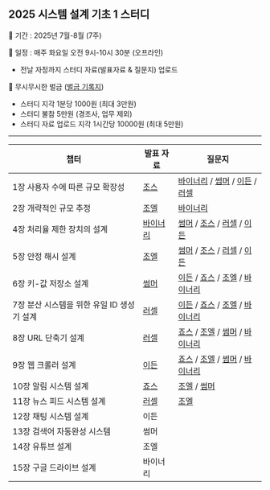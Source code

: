 ## 2025 시스템 설계 기초 1 스터디

📌 기간 : 2025년 7월-8월 (7주)

📌 일정 : 매주 화요일 오전 9시-10시 30분 (오프라인)

- 전날 자정까지 스터디 자료(발표자료 & 질문지) 업로드

📌 무시무시한 벌금 ([벌금 기록지](https://github.com/shinhee-rebecca/system-design-interview-1/blob/main/ETC/%EB%B2%8C%EA%B8%88%20%EA%B8%B0%EB%A1%9D%EC%A7%80.md))

- 스터디 지각 1분당 1000원 (최대 3만원)
- 스터디 불참 5만원 (경조사, 업무 제외)
- 스터디 자료 업로드 지각 1시간당 10000원 (최대 5만원)

---

| 챕터                                       | 발표 자료                                                                                   | 질문지                                                                                                                                                                                                                                                                                                                                                                                                                                                      |
| ------------------------------------------ |-----------------------------------------------------------------------------------------|----------------------------------------------------------------------------------------------------------------------------------------------------------------------------------------------------------------------------------------------------------------------------------------------------------------------------------------------------------------------------------------------------------------------------------------------------------|
| 1장 사용자 수에 따른 규모 확장성           | [조스](https://github.com/shinhee-rebecca/system-design-interview-1/tree/main/1%EC%9E%A5) | [바이너리](https://github.com/shinhee-rebecca/system-design-interview-1/blob/main/1%EC%9E%A5/question_binary.md) / [썸머](https://github.com/shinhee-rebecca/system-design-interview-1/blob/main/1%EC%9E%A5/question_summer.md) / [이든](https://github.com/shinhee-rebecca/system-design-interview-1/blob/main/1%EC%9E%A5/question_ethan.md) / [러셀](https://github.com/shinhee-rebecca/system-design-interview-1/blob/main/1%EC%9E%A5/question_russell.md)      |
| 2장 개략적인 규모 추정                     | [조엘](https://github.com/shinhee-rebecca/system-design-interview-1/tree/main/2%EC%9E%A5) | [바이너리](https://github.com/shinhee-rebecca/system-design-interview-1/blob/main/2%EC%9E%A5/question_binary.md)                                                                                                                                                                                                                                                                                                                                             |
| 4장 처리율 제한 장치의 설계                | [바이너리](https://github.com/shinhee-rebecca/system-design-interview-1/blob/main/4%EC%9E%A5/README.md)                                                                                    | [썸머](https://github.com/shinhee-rebecca/system-design-interview-1/blob/main/4%EC%9E%A5/question_summer.md) / [조스](https://github.com/shinhee-rebecca/system-design-interview-1/blob/main/4%EC%9E%A5/question_jaws.md) / [러셀](https://github.com/shinhee-rebecca/system-design-interview-1/blob/main/4%EC%9E%A5/question_russell.md) / [이든](https://github.com/shinhee-rebecca/system-design-interview-1/blob/main/4%EC%9E%A5/question_ethan.md)          |
| 5장 안정 해시 설계                         | [조엘](https://github.com/shinhee-rebecca/system-design-interview-1/tree/main/5%EC%9E%A5) | [썸머](https://github.com/shinhee-rebecca/system-design-interview-1/blob/main/5%EC%9E%A5/question_summer.md) / [조스](https://github.com/shinhee-rebecca/system-design-interview-1/blob/main/5%EC%9E%A5/question_jaws.md) / [러셀](https://github.com/shinhee-rebecca/system-design-interview-1/blob/main/5%EC%9E%A5/question_russell.md) / [이든](https://github.com/shinhee-rebecca/system-design-interview-1/blob/main/5%EC%9E%A5/question_ethan.md)          |
| 6장 키-값 저장소 설계                      | [썸머](https://github.com/shinhee-rebecca/system-design-interview-1/blob/main/6%EC%9E%A5/README.md)                                                                                      | [이든](https://github.com/shinhee-rebecca/system-design-interview-1/blob/main/6%EC%9E%A5/question_ethan.md) / [죠스](https://github.com/shinhee-rebecca/system-design-interview-1/blob/main/6%EC%9E%A5/question_jaws.md) / [조엘](https://github.com/shinhee-rebecca/system-design-interview-1/blob/main/6%EC%9E%A5/question_joel.md)      / [바이너리](https://github.com/shinhee-rebecca/system-design-interview-1/blob/main/6%EC%9E%A5/question_binary.md)      |
| 7장 분산 시스템을 위한 유일 ID 생성기 설계 | [러셀](https://github.com/shinhee-rebecca/system-design-interview-1/tree/main/7%EC%9E%A5)                                                                                      | [이든](https://github.com/shinhee-rebecca/system-design-interview-1/blob/main/7%EC%9E%A5/question_ethan.md) / [죠스](https://github.com/shinhee-rebecca/system-design-interview-1/blob/main/7%EC%9E%A5/question_jaws.md) / [조엘](https://github.com/shinhee-rebecca/system-design-interview-1/blob/main/7%EC%9E%A5/question_joel.md)    /          [바이너리](https://github.com/shinhee-rebecca/system-design-interview-1/blob/main/7%EC%9E%A5/question_binary.md) |
| 8장 URL 단축기 설계                        | [러셀](https://github.com/shinhee-rebecca/system-design-interview-1/blob/main/8%EC%9E%A5/README.md)                                                                                      | [죠스](https://github.com/shinhee-rebecca/system-design-interview-1/blob/main/8%EC%9E%A5/question_jaws.md)  / [조엘](https://github.com/shinhee-rebecca/system-design-interview-1/blob/main/8%EC%9E%A5/question_joel.md) / [썸머](https://github.com/shinhee-rebecca/system-design-interview-1/blob/main/8%EC%9E%A5/question_summer.md)               / [바이너리](https://github.com/shinhee-rebecca/system-design-interview-1/blob/main/8%EC%9E%A5/question_binary.md)                                                                                                                                                                                                                                                                                                                               |
| 9장 웹 크롤러 설계                         | [이든](https://github.com/shinhee-rebecca/system-design-interview-1/blob/main/9%EC%9E%A5/Readme.md)                                                                                      | [죠스](https://github.com/shinhee-rebecca/system-design-interview-1/blob/main/9%EC%9E%A5/question_jaws.md)  / [조엘](https://github.com/shinhee-rebecca/system-design-interview-1/blob/main/9%EC%9E%A5/question_joel.md) / [썸머](https://github.com/shinhee-rebecca/system-design-interview-1/blob/main/9%EC%9E%A5/question_summer.md)  / [바이너리](https://github.com/shinhee-rebecca/system-design-interview-1/blob/main/9%EC%9E%A5/question_binary.md)                                                                                                                                                                                                                                                                                                                                    |
| 10장 알림 시스템 설계                      | [죠스](https://github.com/shinhee-rebecca/system-design-interview-1/tree/main/10%EC%9E%A5)                                                                                      | [조엘](https://github.com/shinhee-rebecca/system-design-interview-1/blob/main/10%EC%9E%A5/question_joel.md) / [썸머](https://github.com/shinhee-rebecca/system-design-interview-1/blob/main/10%EC%9E%A5/question_summer.md)                                                                                                                                                                                                                                                                                                                                                                                                                                                        |
| 11장 뉴스 피드 시스템 설계                 | [러셀](https://github.com/shinhee-rebecca/system-design-interview-1/blob/main/11%EC%9E%A5/README.md)                                                                                      |    [조엘](https://github.com/shinhee-rebecca/system-design-interview-1/blob/main/11%EC%9E%A5/question_joel.md)                                                                                                                                                                                                                                                                                                                                                                                                                                                      |
| 12장 채팅 시스템 설계                      | 이든                                                                                      |                                                                                                                                                                                                                                                                                                                                                                                                                                                          |
| 13장 검색어 자동완성 시스템                | 썸머                                                                                      |                                                                                                                                                                                                                                                                                                                                                                                                                                                          |
| 14장 유튜브 설계                           | 조엘                                                                                      |                                                                                                                                                                                                                                                                                                                                                                                                                                                          |
| 15장 구글 드라이브 설계                    | 바이너리                                                                                    |                                                                                                                                                                                                                                                                                                                                                                                                                                                          |

